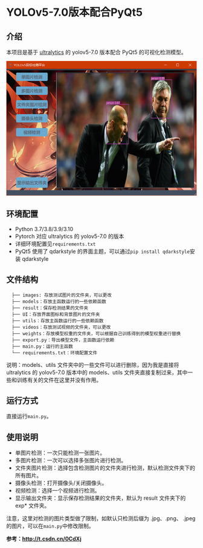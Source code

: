 # YOLOv5-7.0版本配合PyQt5

## 介绍

本项目是基于 [ultralytics](https://github.com/ultralytics) 的 yolov5-7.0 版本配合 PyQt5 的可视化检测模型。

![show](show.png)

## 环境配置

- Python 3.7/3.8/3.9/3.10
- Pytorch 对应 ultralytics 的 yolov5-7.0 的版本
- 详细环境配置见`requirements.txt`
- PyQt5 使用了 qdarkstyle 的界面主题，可以通过`pip install qdarkstyle`安装 qdarkstyle

## 文件结构

```
  ├── images: 存放测试图片的文件夹，可以更改
  ├── models：存放主函数运行的一些依赖函数
  ├── result：保存检测结果的文件夹
  ├── UI：存放界面图标和背景图片的文件夹
  ├── utils：存放主函数运行的一些依赖函数
  ├── videos：存放测试视频的文件夹，可以更改
  ├── weights：存放模型权重的文件夹，可以根据自己训练得到的模型权重进行替换
  ├── export.py：导出模型文件，主函数运行依赖
  ├── main.py：运行的主函数
  └── requirements.txt：环境配置文件
```

说明：models、utils 文件夹中的一些文件可以进行删除，因为我是直接将 ultralytics 的 yolov5-7.0 版本中的 models、utils 文件夹直接复制过来，其中一些和训练有关的文件在这里并没有作用。

## 运行方式

直接运行`main.py`。

## 使用说明

- 单图片检测：一次只能检测一张图片。
- 多图片检测：一次可以选择多张图片进行检测。
- 文件夹图片检测：选择包含检测图片的文件夹进行检测，默认检测文件夹下的所有图片。
- 摄像头检测：打开摄像头/关闭摄像头。
- 视频检测：选择一个视频进行检测。
- 显示输出文件夹：显示保存检测结果的文件夹，默认为 result 文件夹下的 exp* 文件夹。

注意，这里对检测的图片类型做了限制，如默认只检测后缀为 .jpg、.png、 .jpeg 的图片，可以在`main.py`中修改限制。



**参考：http://t.csdn.cn/0CdXj**